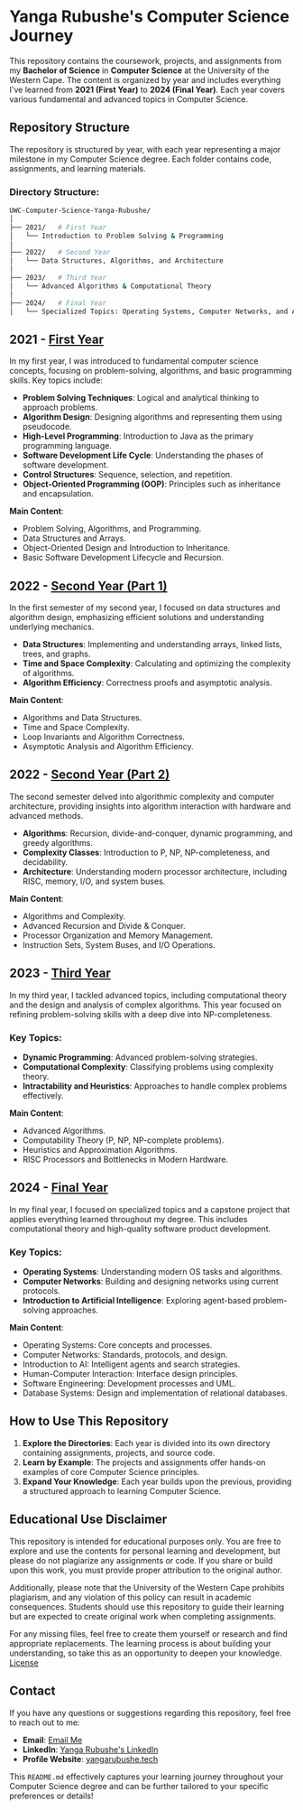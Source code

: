 # Yanga Rubushe's Computer Science Journey

This repository contains the coursework, projects, and assignments from my **Bachelor of Science** in **Computer Science** at the University of the Western Cape. The content is organized by year and includes everything I've learned from **2021 (First Year)** to **2024 (Final Year)**. Each year covers various fundamental and advanced topics in Computer Science.

## Repository Structure

The repository is structured by year, with each year representing a major milestone in my Computer Science degree. Each folder contains code, assignments, and learning materials.

### Directory Structure:

```bash
UWC-Computer-Science-Yanga-Rubushe/
│
├── 2021/   # First Year
│   └── Introduction to Problem Solving & Programming
│
├── 2022/   # Second Year
│   └── Data Structures, Algorithms, and Architecture
│
├── 2023/   # Third Year
│   └── Advanced Algorithms & Computational Theory
│
├── 2024/   # Final Year
│   └── Specialized Topics: Operating Systems, Computer Networks, and Artificial Intelligence
```

## 2021 - [First Year](./2021)
In my first year, I was introduced to fundamental computer science concepts, focusing on problem-solving, algorithms, and basic programming skills. Key topics include:
- **Problem Solving Techniques**: Logical and analytical thinking to approach problems.
- **Algorithm Design**: Designing algorithms and representing them using pseudocode.
- **High-Level Programming**: Introduction to Java as the primary programming language.
- **Software Development Life Cycle**: Understanding the phases of software development.
- **Control Structures**: Sequence, selection, and repetition.
- **Object-Oriented Programming (OOP)**: Principles such as inheritance and encapsulation.

**Main Content**:  
- Problem Solving, Algorithms, and Programming.
- Data Structures and Arrays.
- Object-Oriented Design and Introduction to Inheritance.
- Basic Software Development Lifecycle and Recursion.

## 2022 - [Second Year (Part 1)](./2022/)
In the first semester of my second year, I focused on data structures and algorithm design, emphasizing efficient solutions and understanding underlying mechanics.

- **Data Structures**: Implementing and understanding arrays, linked lists, trees, and graphs.
- **Time and Space Complexity**: Calculating and optimizing the complexity of algorithms.
- **Algorithm Efficiency**: Correctness proofs and asymptotic analysis.

**Main Content**:  
- Algorithms and Data Structures.
- Time and Space Complexity.
- Loop Invariants and Algorithm Correctness.
- Asymptotic Analysis and Algorithm Efficiency.

## 2022 - [Second Year (Part 2)](./2022/)
The second semester delved into algorithmic complexity and computer architecture, providing insights into algorithm interaction with hardware and advanced methods.

- **Algorithms**: Recursion, divide-and-conquer, dynamic programming, and greedy algorithms.
- **Complexity Classes**: Introduction to P, NP, NP-completeness, and decidability.
- **Architecture**: Understanding modern processor architecture, including RISC, memory, I/O, and system buses.

**Main Content**:  
- Algorithms and Complexity.
- Advanced Recursion and Divide & Conquer.
- Processor Organization and Memory Management.
- Instruction Sets, System Buses, and I/O Operations.

## 2023 - [Third Year](./2023/)
In my third year, I tackled advanced topics, including computational theory and the design and analysis of complex algorithms. This year focused on refining problem-solving skills with a deep dive into NP-completeness.

### Key Topics:
- **Dynamic Programming**: Advanced problem-solving strategies.
- **Computational Complexity**: Classifying problems using complexity theory.
- **Intractability and Heuristics**: Approaches to handle complex problems effectively.

**Main Content**:  
- Advanced Algorithms.
- Computability Theory (P, NP, NP-complete problems).
- Heuristics and Approximation Algorithms.
- RISC Processors and Bottlenecks in Modern Hardware.

## 2024 - [Final Year](./2024/)
In my final year, I focused on specialized topics and a capstone project that applies everything learned throughout my degree. This includes computational theory and high-quality software product development.

### Key Topics:
- **Operating Systems**: Understanding modern OS tasks and algorithms.
- **Computer Networks**: Building and designing networks using current protocols.
- **Introduction to Artificial Intelligence**: Exploring agent-based problem-solving approaches.

**Main Content**:  
- Operating Systems: Core concepts and processes.
- Computer Networks: Standards, protocols, and design.
- Introduction to AI: Intelligent agents and search strategies.
- Human-Computer Interaction: Interface design principles.
- Software Engineering: Development processes and UML.
- Database Systems: Design and implementation of relational databases.


## How to Use This Repository
1. **Explore the Directories**: Each year is divided into its own directory containing assignments, projects, and source code.
2. **Learn by Example**: The projects and assignments offer hands-on examples of core Computer Science principles.
3. **Expand Your Knowledge**: Each year builds upon the previous, providing a structured approach to learning Computer Science.

## Educational Use Disclaimer
This repository is intended for educational purposes only. You are free to explore and use the contents for personal learning and development, but please do not plagiarize any assignments or code. If you share or build upon this work, you must provide proper attribution to the original author.

Additionally, please note that the University of the Western Cape prohibits plagiarism, and any violation of this policy can result in academic consequences. Students should use this repository to guide their learning but are expected to create original work when completing assignments.

For any missing files, feel free to create them yourself or research and find appropriate replacements. The learning process is about building your understanding, so take this as an opportunity to deepen your knowledge. [License](./LICENCE)

## Contact
If you have any questions or suggestions regarding this repository, feel free to reach out to me:

- **Email**: [Email Me](mailto:zilithemba10@gmail.com)
- **LinkedIn**: [Yanga Rubushe's LinkedIn](https://www.linkedin.com/in/yangarubushe)
- **Profile Website**: [yangarubushe.tech](https://yangarubushe.tech)

This `README.md` effectively captures your learning journey throughout your Computer Science degree and can be further tailored to your specific preferences or details!
